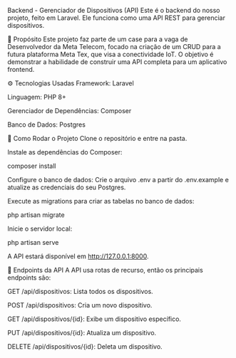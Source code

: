 Backend - Gerenciador de Dispositivos (API)
Este é o backend do nosso projeto, feito em Laravel. Ele funciona como uma API REST para gerenciar dispositivos.

📝 Propósito
Este projeto faz parte de um case para a vaga de Desenvolvedor da Meta Telecom, focado na criação de um CRUD para a futura plataforma Meta Tex, que visa a conectividade IoT. O objetivo é demonstrar a habilidade de construir uma API completa para um aplicativo frontend.

⚙️ Tecnologias Usadas
Framework: Laravel

Linguagem: PHP 8+

Gerenciador de Dependências: Composer

Banco de Dados: Postgres

🚀 Como Rodar o Projeto
Clone o repositório e entre na pasta.

Instale as dependências do Composer:

composer install

Configure o banco de dados: Crie o arquivo .env a partir do .env.example e atualize as credenciais do seu Postgres.

Execute as migrations para criar as tabelas no banco de dados:

php artisan migrate

Inicie o servidor local:

php artisan serve

A API estará disponível em http://127.0.0.1:8000.

📌 Endpoints da API
A API usa rotas de recurso, então os principais endpoints são:

GET /api/dispositivos: Lista todos os dispositivos.

POST /api/dispositivos: Cria um novo dispositivo.

GET /api/dispositivos/{id}: Exibe um dispositivo específico.

PUT /api/dispositivos/{id}: Atualiza um dispositivo.

DELETE /api/dispositivos/{id}: Deleta um dispositivo.